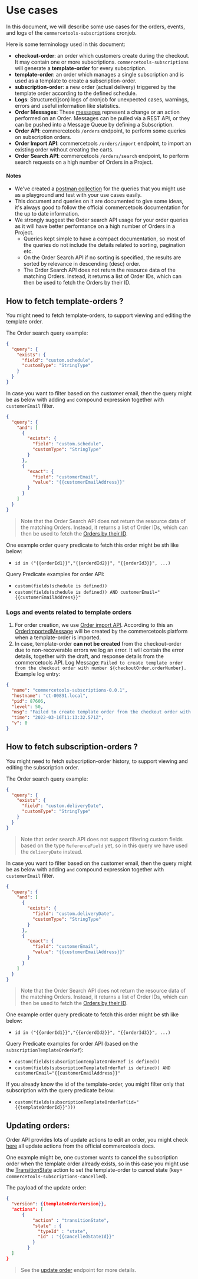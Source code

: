 # Use cases

In this document, we will describe some use cases for the orders, events, and logs of the `commercetools-subscriptions` cronjob.

Here is some terminology used in this document:

- **checkout-order**: an order which customers create during the checkout. It may contain one or more subscriptions. `commercetools-subscriptions` will generate a **template-order** for every subscription.
- **template-order**: an order which manages a single subscription and is used as a template to create a subscription-order.
- **subscription-order**: a new order (actual delivery) triggered by the template order according to the defined schedule.
- **Logs**: Structured(json) logs of cronjob for unexpected cases, warnings, errors and useful information like statistics.
- **Order Messages**: These [messages](https://docs.commercetools.com/api/message-types#order-messages) represent a change or an action performed on an Order. Messages can be pulled via a REST API, or they can be pushed into a Message Queue by defining a Subscription.
- **Order API**: commercetools `/orders` endpoint, to perform some queries on subscription orders.
- **Order Import API**: commercetools `/orders/import` endpoint, to import an existing order without creating the carts.
- **Order Search API**: commercetools `/orders/search` endpoint, to perform search requests on a high number of Orders in a Project.

#### Notes

- We've created a [postman collection](./commercetools-subscription.postman_collection.json) for the queries that you might use as a playground and test with your use cases easily.
- This document and queries on it are documented to give some ideas, it's always good to follow the official commercetools documentation for the up to date information.
- We strongly suggest the Order search API usage for your order queries as it will have better performance on a high number of Orders in a Project.
  - Queries kept simple to have a compact documentation, so most of the queries do not include the details related to sorting, pagination etc.
  - On the Order Search API if no sorting is specified, the results are sorted by relevance in descending (desc) order.
  - The Order Search API does not return the resource data of the matching Orders. Instead, it returns a list of Order IDs, which can then be used to fetch the Orders by their ID.

## How to fetch template-orders ?

You might need to fetch template-orders, to support viewing and editing the template order.

The Order search query example:

```json
{
  "query": {
    "exists": {
      "field": "custom.schedule",
      "customType": "StringType"
    }
  }
}
```

In case you want to filter based on the customer email, then the query might be as below with adding `and` compound expression together with `customerEmail` filter.

```json
{
  "query": {
    "and": [
      {
        "exists": {
          "field": "custom.schedule",
          "customType": "StringType"
        }
      },
      {
        "exact": {
          "field": "customerEmail",
          "value": "{{customerEmailAddress}}"
        }
      }
    ]
  }
}
```

> Note that the Order Search API does not return the resource data of the matching Orders. Instead, it returns a list of Order IDs, which can then be used to fetch the [Orders by their ID](https://docs.commercetools.com/api/projects/orders#query-orders).

One example order query predicate to fetch this order might be sth like below:

- `id in ("{{orderId1}}","{{orderdId2}}", "{{orderId3}}", ...)`

Query Predicate examples for order API:

- `custom(fields(schedule is defined))`
- `custom(fields(schedule is defined)) AND customerEmail="{{customerEmailAddress}}"`

### Logs and events related to template orders

1. For order creation, we use [Order import API](https://docs.commercetools.com/api/projects/orders-import#orderimportdraft). According to this an [OrderImportedMessage](https://docs.commercetools.com/api/message-types#orderimportedmessage) will be created by the commercetools platform when a template-order is imported.
2. In case, template-order **can not be created** from the checkout-order due to non-recoverable errors we log an error. It will contain the error details, together with the draft, and response details from the commercetools API.
   Log Message: `Failed to create template order from the checkout order with number ${checkoutOrder.orderNumber}.`
   Example log entry:

```json
{
  "name": "commercetools-subscriptions-0.0.1",
  "hostname": "ct-00891.local",
  "pid": 87606,
  "level": 50,
  "msg": "Failed to create template order from the checkout order with number 1646302276551. Skipping this checkout order Error: {\"jse_shortmsg\":\"Unexpected error on creating template order from checkout order with number: 1646302276551. Line item: [{\\\"id\\\":\\\"1bea71c8-7712-4db4-945f-095085e0e69b\\\",\\\"productId\\\":\\\"8671cacd-500e-44ac-b6ee-2beada092441\\\",\\\"productKey\\\":\\\"product-1\\\",\\\"name\\\":{\\\"en\\\":\\\"Wine subscription\\\"},\\\"productType\\\":{\\\"typeId\\\":\\\"product-type\\\",\\\"id\\\":\\\"93b85ce4-bd0a-4c42-9aa5-a45c71915c4a\\\"},\\\"productSlug\\\":{\\\"en\\\":\\\"wine-subscription\\\"},\\\"variant\\\":{\\\"id\\\":1,\\\"sku\\\":\\\"wine01\\\",\\\"prices\\\":[{\\\"id\\\":\\\"91cc2648-5b51-497d-8a24-69b77b762a23\\\",\\\"value\\\":{\\\"type\\\":\\\"centPrecision\\\",\\\"currencyCode\\\":\\\"EUR\\\",\\\"centAmount\\\":18000,\\\"fractionDigits\\\":2},\\\"country\\\":\\\"DE\\\"}],\\\"images\\\":[],\\\"attributes\\\":[],\\\"assets\\\":[]},\\\"price\\\":{\\\"id\\\":\\\"a9c9dd05-ea46-4b34-b6a2-c31592156117\\\",\\\"value\\\":{\\\"type\\\":\\\"centPrecision\\\",\\\"currencyCode\\\":\\\"EUR\\\",\\\"centAmount\\\":18000,\\\"fractionDigits\\\":2},\\\"country\\\":\\\"DE\\\"},\\\"quantity\\\":1,\\\"discountedPricePerQuantity\\\":[],\\\"addedAt\\\":\\\"2022-03-03T10:11:16.817Z\\\",\\\"lastModifiedAt\\\":\\\"2022-03-03T10:11:16.817Z\\\",\\\"state\\\":[{\\\"quantity\\\":1,\\\"state\\\":{\\\"typeId\\\":\\\"state\\\",\\\"id\\\":\\\"e380a2fb-77f3-482b-bf83-2060876200ba\\\"}}],\\\"priceMode\\\":\\\"Platform\\\",\\\"totalPrice\\\":{\\\"type\\\":\\\"centPrecision\\\",\\\"currencyCode\\\":\\\"EUR\\\",\\\"centAmount\\\":18000,\\\"fractionDigits\\\":2},\\\"custom\\\":{\\\"type\\\":{\\\"typeId\\\":\\\"type\\\",\\\"id\\\":\\\"08c2d736-f2d8-4869-a2ef-fd8f56ff48a3\\\"},\\\"fields\\\":{\\\"subscriptionKey\\\":\\\"275c10d0-1f1e-4463-9c7f-66a6abc7ce7b_subscriptionKey\\\",\\\"reminderDays\\\":5,\\\"schedule\\\":\\\"0 0 1 Feb,May,Aug,Nov *\\\",\\\"cutoffDays\\\":5,\\\"isSubscription\\\":true}},\\\"lineItemMode\\\":\\\"Standard\\\"}]\",\"jse_cause\":{\"code\":400,\"statusCode\":400,\"status\":400,\"message\":\"Request body does not contain valid JSON.\",\"originalRequest\":{\"baseUri\":\"https://api.europe-west1.gcp.commercetools.com\",\"method\":\"POST\",\"uriTemplate\":\"/{projectKey}/orders/import\",\"pathVariables\":{\"projectKey\":\"project-key\"},\"headers\":{\"Content-Type\":\"application/json\",\"Authorization\":\"Bearer ********\",\"User-Agent\":\"commercetools-js-sdk Node.js/16.13.2 (darwin; x64) commercetools-subscriptions/0.0.1 (+https://github.com/commercetools/commercetools-subscriptions#readme; +ps-dev@commercetools.com)\"},\"body\":{\"orderNumber\":\"275c10d0-1f1e-4463-9c7f-66a6abc7ce7b_subscriptionKey\",\"customerEmail\":\"test@test.com\",\"totalPrice\":{\"type\":\"centPrecision\",\"currencyCode\":\"EUR\",\"centAmount\":18000,\"fractionDigits\":2},\"lineItems\":[{\"id\":\"1bea71c8-7712-4db4-945f-095085e0e69b\",\"productId\":\"8671cacd-500e-44ac-b6ee-2beada092441\",\"productKey\":\"product-1\",\"name\":{\"en\":\"Wine subscription\"},\"productType\":{\"typeId\":\"product-type\",\"id\":\"93b85ce4-bd0a-4c42-9aa5-a45c71915c4a\"},\"productSlug\":{\"en\":\"wine-subscription\"},\"variant\":{\"id\":1,\"sku\":\"wine01\",\"prices\":[{\"id\":\"91cc2648-5b51-497d-8a24-69b77b762a23\",\"value\":{\"type\":\"centPrecision\",\"currencyCode\":\"EUR\",\"centAmount\":18000,\"fractionDigits\":2},\"country\":\"DE\"}],\"images\":[],\"attributes\":[],\"assets\":[]},\"price\":{\"id\":\"a9c9dd05-ea46-4b34-b6a2-c31592156117\",\"value\":{\"type\":\"centPrecision\",\"currencyCode\":\"EUR\",\"centAmount\":18000,\"fractionDigits\":2},\"country\":\"DE\"},\"quantity\":1,\"discountedPricePerQuantity\":[],\"addedAt\":\"2022-03-03T10:11:16.817Z\",\"lastModifiedAt\":\"2022-03-03T10:11:16.817Z\",\"state\":[{\"quantity\":1,\"state\":{\"typeId\":\"state\",\"id\":\"e380a2fb-77f3-482b-bf83-2060876200ba\"}}],\"priceMode\":\"Platform\",\"totalPrice\":{\"type\":\"centPrecision\",\"currencyCode\":\"EUR\",\"centAmount\":18000,\"fractionDigits\":2},\"custom\":{\"type\":{\"typeId\":\"type\",\"id\":\"08c2d736-f2d8-4869-a2ef-fd8f56ff48a3\"},\"fields\":{\"subscriptionKey\":\"275c10d0-1f1e-4463-9c7f-66a6abc7ce7b_subscriptionKey\",\"reminderDays\":5,\"schedule\":\"0 0 1 Feb,May,Aug,Nov *\",\"cutoffDays\":5,\"isSubscription\":true}},\"lineItemMode\":\"Standard\"}],\"taxRoundingMode\":\"HalfEven\",\"taxCalculationMode\":\"LineItemLevel\",\"origin\":\"Customer\",\"itemShippingAddresses\":[],\"custom\":{\"type\":{\"typeId\":\"type\",\"key\":\"subscription-template-order\"},\"fields\":{\"isSubscriptionProcessed\":true,\"nextDeliveryDate\":\"2022-04-30T22:00:00.000Z\",\"schedule\":\"0 0 1 Feb,May,Aug,Nov *\",\"checkoutOrderRef\":{\"typeId\":\"order\",\"id\":\"12d7c490-a792-4abe-9a35-cdf9b113a11f\"},\"reminderDays\":5,\"nextReminderDate\":\"2022-04-25T22:00:00.000Z\"}},\"inventoryMode\":\"None\",\"state\":{\"typeId\":\"state\",\"key\":\"commercetools-subscriptions-active\"}},\"uri\":\"/project-key/orders/import\"},\"retryCount\":0,\"headers\":{\"content-type\":[\"application/json\"]},\"body\":{\"statusCode\":400,\"message\":\"Request body does not contain valid JSON.\",\"errors\":[{\"code\":\"InvalidJsonInput\",\"message\":\"Request body does not contain valid JSON.\",\"detailedErrorMessage\":\"actions -> state: JSON object expected.\"}]},\"name\":\"BadRequest\",\"stack\":\"BadRequest: Request body does not contain valid JSON.\\n    at createError (/Users/aoz/commercetools-subscriptions/node_modules/@commercetools/sdk-middleware-http/dist/sdk-middleware-http.cjs.js:259:29)\\n    at /Users/aoz/commercetools-subscriptions/node_modules/@commercetools/sdk-middleware-http/dist/sdk-middleware-http.cjs.js:443:25\\n    at processTicksAndRejections (node:internal/process/task_queues:96:5)\"},\"jse_info\":{},\"message\":\"Unexpected error on creating template order from checkout order with number: 1646302276551. Line item: [{\\\"id\\\":\\\"1bea71c8-7712-4db4-945f-095085e0e69b\\\",\\\"productId\\\":\\\"8671cacd-500e-44ac-b6ee-2beada092441\\\",\\\"productKey\\\":\\\"product-1\\\",\\\"name\\\":{\\\"en\\\":\\\"Wine subscription\\\"},\\\"productType\\\":{\\\"typeId\\\":\\\"product-type\\\",\\\"id\\\":\\\"93b85ce4-bd0a-4c42-9aa5-a45c71915c4a\\\"},\\\"productSlug\\\":{\\\"en\\\":\\\"wine-subscription\\\"},\\\"variant\\\":{\\\"id\\\":1,\\\"sku\\\":\\\"wine01\\\",\\\"prices\\\":[{\\\"id\\\":\\\"91cc2648-5b51-497d-8a24-69b77b762a23\\\",\\\"value\\\":{\\\"type\\\":\\\"centPrecision\\\",\\\"currencyCode\\\":\\\"EUR\\\",\\\"centAmount\\\":18000,\\\"fractionDigits\\\":2},\\\"country\\\":\\\"DE\\\"}],\\\"images\\\":[],\\\"attributes\\\":[],\\\"assets\\\":[]},\\\"price\\\":{\\\"id\\\":\\\"a9c9dd05-ea46-4b34-b6a2-c31592156117\\\",\\\"value\\\":{\\\"type\\\":\\\"centPrecision\\\",\\\"currencyCode\\\":\\\"EUR\\\",\\\"centAmount\\\":18000,\\\"fractionDigits\\\":2},\\\"country\\\":\\\"DE\\\"},\\\"quantity\\\":1,\\\"discountedPricePerQuantity\\\":[],\\\"addedAt\\\":\\\"2022-03-03T10:11:16.817Z\\\",\\\"lastModifiedAt\\\":\\\"2022-03-03T10:11:16.817Z\\\",\\\"state\\\":[{\\\"quantity\\\":1,\\\"state\\\":{\\\"typeId\\\":\\\"state\\\",\\\"id\\\":\\\"e380a2fb-77f3-482b-bf83-2060876200ba\\\"}}],\\\"priceMode\\\":\\\"Platform\\\",\\\"totalPrice\\\":{\\\"type\\\":\\\"centPrecision\\\",\\\"currencyCode\\\":\\\"EUR\\\",\\\"centAmount\\\":18000,\\\"fractionDigits\\\":2},\\\"custom\\\":{\\\"type\\\":{\\\"typeId\\\":\\\"type\\\",\\\"id\\\":\\\"08c2d736-f2d8-4869-a2ef-fd8f56ff48a3\\\"},\\\"fields\\\":{\\\"subscriptionKey\\\":\\\"275c10d0-1f1e-4463-9c7f-66a6abc7ce7b_subscriptionKey\\\",\\\"reminderDays\\\":5,\\\"schedule\\\":\\\"0 0 1 Feb,May,Aug,Nov *\\\",\\\"cutoffDays\\\":5,\\\"isSubscription\\\":true}},\\\"lineItemMode\\\":\\\"Standard\\\"}]: Request body does not contain valid JSON.\",\"name\":\"VError\",\"stack\":\"VError: Unexpected error on creating template order from checkout order with number: 1646302276551. Line item: [{\\\"id\\\":\\\"1bea71c8-7712-4db4-945f-095085e0e69b\\\",\\\"productId\\\":\\\"8671cacd-500e-44ac-b6ee-2beada092441\\\",\\\"productKey\\\":\\\"product-1\\\",\\\"name\\\":{\\\"en\\\":\\\"Wine subscription\\\"},\\\"productType\\\":{\\\"typeId\\\":\\\"product-type\\\",\\\"id\\\":\\\"93b85ce4-bd0a-4c42-9aa5-a45c71915c4a\\\"},\\\"productSlug\\\":{\\\"en\\\":\\\"wine-subscription\\\"},\\\"variant\\\":{\\\"id\\\":1,\\\"sku\\\":\\\"wine01\\\",\\\"prices\\\":[{\\\"id\\\":\\\"91cc2648-5b51-497d-8a24-69b77b762a23\\\",\\\"value\\\":{\\\"type\\\":\\\"centPrecision\\\",\\\"currencyCode\\\":\\\"EUR\\\",\\\"centAmount\\\":18000,\\\"fractionDigits\\\":2},\\\"country\\\":\\\"DE\\\"}],\\\"images\\\":[],\\\"attributes\\\":[],\\\"assets\\\":[]},\\\"price\\\":{\\\"id\\\":\\\"a9c9dd05-ea46-4b34-b6a2-c31592156117\\\",\\\"value\\\":{\\\"type\\\":\\\"centPrecision\\\",\\\"currencyCode\\\":\\\"EUR\\\",\\\"centAmount\\\":18000,\\\"fractionDigits\\\":2},\\\"country\\\":\\\"DE\\\"},\\\"quantity\\\":1,\\\"discountedPricePerQuantity\\\":[],\\\"addedAt\\\":\\\"2022-03-03T10:11:16.817Z\\\",\\\"lastModifiedAt\\\":\\\"2022-03-03T10:11:16.817Z\\\",\\\"state\\\":[{\\\"quantity\\\":1,\\\"state\\\":{\\\"typeId\\\":\\\"state\\\",\\\"id\\\":\\\"e380a2fb-77f3-482b-bf83-2060876200ba\\\"}}],\\\"priceMode\\\":\\\"Platform\\\",\\\"totalPrice\\\":{\\\"type\\\":\\\"centPrecision\\\",\\\"currencyCode\\\":\\\"EUR\\\",\\\"centAmount\\\":18000,\\\"fractionDigits\\\":2},\\\"custom\\\":{\\\"type\\\":{\\\"typeId\\\":\\\"type\\\",\\\"id\\\":\\\"08c2d736-f2d8-4869-a2ef-fd8f56ff48a3\\\"},\\\"fields\\\":{\\\"subscriptionKey\\\":\\\"275c10d0-1f1e-4463-9c7f-66a6abc7ce7b_subscriptionKey\\\",\\\"reminderDays\\\":5,\\\"schedule\\\":\\\"0 0 1 Feb,May,Aug,Nov *\\\",\\\"cutoffDays\\\":5,\\\"isSubscription\\\":true}},\\\"lineItemMode\\\":\\\"Standard\\\"}]: Request body does not contain valid JSON.\\n    at _createTemplateOrderAndPayments (file:///Users/aoz/commercetools-subscriptions/src/create-template-orders.js:182:13)\\n    at processTicksAndRejections (node:internal/process/task_queues:96:5)\\n    at async pMap.concurrency (file:///Users/aoz/commercetools-subscriptions/src/create-template-orders.js:79:9)\\n    at async file:///Users/aoz/commercetools-subscriptions/node_modules/p-map/index.js:100:20\"}",
  "time": "2022-03-16T11:13:32.571Z",
  "v": 0
}
```

## How to fetch subscription-orders ?

You might need to fetch subscription-order history, to support viewing and editing the subscription order.

The Order search query example:

```json
{
  "query": {
    "exists": {
      "field": "custom.deliveryDate",
      "customType": "StringType"
    }
  }
}
```

> Note that order search API does not support filtering custom fields based on the type `ReferenceField` yet, so in this query we have used the `deliveryDate` instead.

In case you want to filter based on the customer email, then the query might be as below with adding `and` compound expression together with `customerEmail` filter.

```json
{
  "query": {
    "and": [
      {
        "exists": {
          "field": "custom.deliveryDate",
          "customType": "StringType"
        }
      },
      {
        "exact": {
          "field": "customerEmail",
          "value": "{{customerEmailAddress}}"
        }
      }
    ]
  }
}
```

> Note that the Order Search API does not return the resource data of the matching Orders. Instead, it returns a list of Order IDs, which can then be used to fetch the [Orders by their ID](https://docs.commercetools.com/api/projects/orders#query-orders).

One example order query predicate to fetch this order might be sth like below:

- `id in ("{{orderId1}}","{{orderdId2}}", "{{orderId3}}", ...)`

Query Predicate examples for order API (based on the `subscriptionTemplateOrderRef`):

- `custom(fields(subscriptionTemplateOrderRef is defined))`
- `custom(fields(subscriptionTemplateOrderRef is defined)) AND customerEmail="{{customerEmailAddress}}"`

If you already know the id of the template-order, you might filter only that subscription with the query predicate below:

- `custom(fields(subscriptionTemplateOrderRef(id="{{templateOrderId}}")))`

## Updating orders:

Order API provides lots of update actions to edit an order, you might check [here](https://docs.commercetools.com/api/projects/orders#update-actions) all update actions from the official commercetools docs.

One example might be, one customer wants to cancel the subscription order when the template order already exists, so in this case you might use the [TransitionState](https://docs.commercetools.com/api/projects/orders#transition-state) action
to set the template-order to cancel state (key= `commercetools-subscriptions-cancelled`).

The payload of the update order:

```json
{
  "version": {{templateOrderVersion}},
  "actions": [
      {
          "action" : "transitionState",
          "state" : {
            "typeId" : "state",
            "id" : "{{cancelledStateId}}"
          }
        }
  ]
}
```

> See the [update order](https://docs.commercetools.com/api/projects/orders#update-order-by-id) endpoint for more details.
